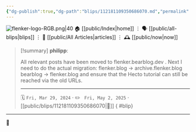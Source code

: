 ```yaml
---
{"dg-publish":true,"dg-path":"blips/112181109350686070.md","permalink":"/blips/112181109350686070/","title":"philipp on mastodon @ 2024-03-29"}
---
```



<div class="transclusion internal-embed is-loaded"><div class="markdown-embed">




![flenker-logo-RGB.png|40](/img/user/attachments/flenker-logo-RGB.png)
🏠 [[public/Index\|home]]  ⋮ 🗣️ [[public/all-blips\|blips]] ⋮  📝 [[public/All Articles\|articles]]  ⋮ 🕰️ [[public/now\|now]]


</div></div>


> [!summary] **philipp**:
>
> All relevant posts have been moved to flenker.bearblog.dev .
> Next I need to do the actual migration:
> flenker.blog -> archive.flenker.blog
> bearblog -> flenker.blog
> and ensure that the Hecto tutorial can still be reached via the old URLs.
> - - -
>
> 🗓️ <code>Fri, Mar 29, 2024</code>  · ✏️ <code> Fri, May 2, 2025</code>  · [[public/blips/112181109350686070\|🔗]]
{ #blip}


- - -

 👾
